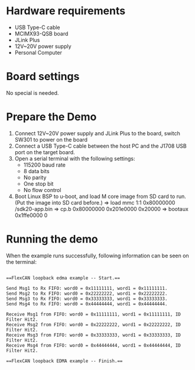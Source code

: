 Hardware requirements
=====================
- USB Type-C cable
- MCIMX93-QSB board
- JLink Plus
- 12V~20V power supply
- Personal Computer

Board settings
==============
No special is needed.

Prepare the Demo
================
1.  Connect 12V~20V power supply and JLink Plus to the board, switch SW301 to power on the board
2.  Connect a USB Type-C cable between the host PC and the J1708 USB port on the target board.
3.  Open a serial terminal with the following settings:
    - 115200 baud rate
    - 8 data bits
    - No parity
    - One stop bit
    - No flow control
4. Boot Linux BSP to u-boot, and load M core image from SD card to run. (Put the image into SD card before.)
   => load mmc 1:1 0x80000000 /sdk20-app.bin
   => cp.b 0x80000000 0x201e0000 0x20000
   => bootaux 0x1ffe0000 0

Running the demo
================
When the example runs successfully, following information can be seen on the terminal:

~~~~~~~~~~~~~~~~~~~~~

==FlexCAN loopback edma example -- Start.==

Send Msg1 to Rx FIFO: word0 = 0x11111111, word1 = 0x11111111.
Send Msg2 to Rx FIFO: word0 = 0x22222222, word1 = 0x22222222.
Send Msg3 to Rx FIFO: word0 = 0x33333333, word1 = 0x33333333.
Send Msg4 to Rx FIFO: word0 = 0x44444444, word1 = 0x44444444.

Receive Msg1 from FIFO: word0 = 0x11111111, word1 = 0x11111111, ID Filter Hit2.
Receive Msg2 from FIFO: word0 = 0x22222222, word1 = 0x22222222, ID Filter Hit2.
Receive Msg3 from FIFO: word0 = 0x33333333, word1 = 0x33333333, ID Filter Hit2.
Receive Msg4 from FIFO: word0 = 0x44444444, word1 = 0x44444444, ID Filter Hit2.

==FlexCAN loopback EDMA example -- Finish.==
~~~~~~~~~~~~~~~~~~~~~
